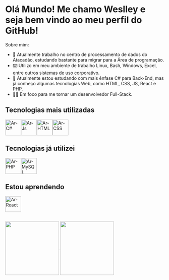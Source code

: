 # Olá Mundo! Me chamo Weslley e seja bem vindo ao meu perfil do GitHub!
Sobre mim:
- 💼 Atualmente trabalho no centro de processamento de dados do Atacadão, estudando bastante para migrar para a Área de programação.
- ⌨️ Utilizo em meu ambiente de trabalho Linux, Bash, Windows, Excel, entre outros sistemas de uso corporativo.
- 👾 Atualmente estou estudando com mais ênfase C# para Back-End, mas já conheço algumas tecnologias Web, como HTML, CSS, JS, React e PHP.
- 💪🏼 Em foco para me tornar um desenvolvedor Full-Stack.

## Tecnologias mais utilizadas
<div style="display: flex">
  <img align="center" alt="Ar-C#" height="50" src="https://cdn.jsdelivr.net/gh/devicons/devicon/icons/csharp/csharp-original.svg">
  <img align="center" alt="Ar-Js" height="50" src="https://cdn.jsdelivr.net/gh/devicons/devicon/icons/javascript/javascript-original.svg">
  <img align="center" alt="Ar-HTML" height="50" src="https://cdn.jsdelivr.net/gh/devicons/devicon/icons/html5/html5-original.svg">
  <img align="center" alt="Ar-CSS" height="50" src="https://cdn.jsdelivr.net/gh/devicons/devicon/icons/css3/css3-original.svg">
</div>

## Tecnologias já utilizei
<div style="display: flex">
  <img align="center" alt="Ar-PHP" height="50" src="https://cdn.jsdelivr.net/gh/devicons/devicon/icons/php/php-plain.svg">
  <img align="center" alt="Ar-MySQL" height="50" src="https://cdn.jsdelivr.net/gh/devicons/devicon/icons/mysql/mysql-original.svg">
</div>

## Estou aprendendo
  <img align="center" alt="Ar-React" height="50" src="https://cdn.jsdelivr.net/gh/devicons/devicon/icons/react/react-original.svg">
  
##
<a href="https://github.com/wesbats">
  <img align='center' height="170em" src="https://github-readme-stats.vercel.app/api?username=wesbats&show_icons=true&bg_color=00000000"/>
  <img align='center' height="170em" src="https://github-readme-stats.vercel.app/api/top-langs/?username=wesbats&layout=compact&show_icons=true&bg_color=00000000)"/> 
</a>
